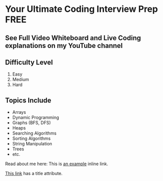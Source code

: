 # Your Ultimate Coding Interview Prep FREE

## See Full Video Whiteboard and Live Coding explanations on my YouTube channel

## Difficulty Level

1. Easy
2. Medium
3. Hard

## Topics Include

- Arrays
- Dynamic Programming
- Graphs (BFS, DFS)
- Heaps
- Searching Algorithms
- Sorting Algorithms
- String Manipulation
- Trees
- etc.

Read about me here: 
This is [an example](http://www.example.com/) inline link.

[This link](http://example.com/ "Title") has a title attribute.
